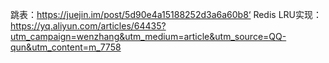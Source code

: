 跳表：https://juejin.im/post/5d90e4a15188252d3a6a60b8‘
Redis LRU实现：https://yq.aliyun.com/articles/64435?utm_campaign=wenzhang&utm_medium=article&utm_source=QQ-qun&utm_content=m_7758

